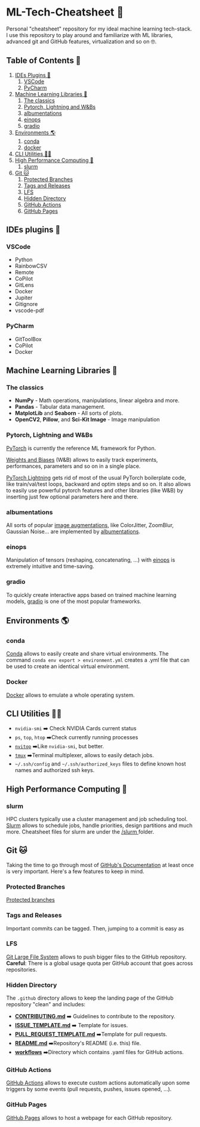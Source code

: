 # ML-Tech-Cheatsheet 📄

Personal "cheatsheet" repository for my ideal machine learning tech-stack. I use this repository to play around and
familiarize
with ML libraries, advanced git and GitHub features, virtualization and so on 🤓.

## Table of Contents 📜

1. [IDEs Plugins 🧰](#IDEs-plugins-🧰)
    1. [VSCode](#VSCode)
    2. [PyCharm](#PyCharm)
2. [Machine Learning Libraries 🤖](#Machine-Learning-Libraries-🤖)
    1. [The classics](#The-classics)
    2. [Pytorch, Lightning and W&Bs](#Pytorch,-Lightning-and-W&Bs)
    3. [albumentations](#albumentations)
    4. [einops](#einops)
    5. [gradio](#gradio)
3. [Environments 🌎](#Environments-🌎)
    1. [conda](#conda)
    2. [docker](#docker)
4. [CLI Utilities 👨‍💻](#CLI-Utilities-👨‍💻)
5. [High Performance Computing 🦾](#High-Performance-Computing-🦾)
    1. [slurm](#slurm)
6. [Git 🐱](#Git-🐱)
    1. [Protected Branches](#Protected-Branches)
    2. [Tags and Releases](#Tags-and-Releases)
    3. [LFS](#LFS)
    4. [Hidden Directory](#Hidden-Directory)
    5. [GitHub Actions](#GitHub-Actions)
    6. [GitHub Pages](#GitHub-Pages)

## IDEs plugins 🧰

### VSCode

* Python
* RainbowCSV
* Remote
* CoPilot
* GitLens
* Docker
* Jupiter
* Gitignore
* vscode-pdf

### PyCharm

* GitToolBox
* CoPilot
* Docker

## Machine Learning Libraries 🤖

### The classics

* **NumPy** - Math operations, manipulations, linear algebra and more.
* **Pandas** - Tabular data management.
* **MatplotLib** and **Seaborn** - All sorts of plots.
* **OpenCV2**, **Pillow**, and **Sci-Kit Image** - Image manipulation

### Pytorch, Lightning and W&Bs

[PyTorch](https://pytorch.org/) is currently the reference ML framework for Python.

[Weights and Biases](https://wandb.ai/) (W&B) allows to easily track experiments, performances, parameters and so on in
a single place.

[PyTorch Lightning](https://www.pytorchlightning.ai/) gets rid of most of the usual PyTorch boilerplate code, like
train/val/test loops, backward and optim steps and so on. It also allows to easily use powerful pytorch features and
other libraries (like W&B) by inserting just few optional parameters here and there.

### albumentations

All sorts of popular [image augmentations](https://github.com/albumentations-team/albumentations#list-of-augmentations),
like ColorJitter, ZoomBlur, Gaussian Noise... are implemented by [albumentations](https://albumentations.ai/).

### einops

Manipulation of tensors (reshaping, concatenating, ...) with [einops](https://github.com/arogozhnikov/einops) is
extremely intuitive and time-saving.

### gradio

To quickly create interactive apps based on trained machine learning models, [gradio](https://gradio.app/) is one of the
most popular frameworks.

## Environments 🌎

### conda

[Conda](https://conda.io/) allows to easily create and share virtual environments. The
command `conda env export > environment.yml` creates a .yml file that can be used to create an identical virtual
environment.

### Docker

[Docker](https://docker.com) allows to emulate a whole operating system.

## CLI Utilities 👨‍💻

* `nvidia-smi` ➡️ Check NVIDIA Cards current status
* `ps`, `top`, `htop` ➡️Check currently running processes
* [`nvitop`](https://github.com/XuehaiPan/nvitop) ➡️Like `nvidia-smi`, but better.
* [`tmux`](https://github.com/tmux/tmux/wiki) ➡️Terminal multiplexer, allows to easily detach jobs.
* `~/.ssh/config` and `~/.ssh/authorized_keys` files to define known host names and authorized ssh keys.

## High Performance Computing 🦾

### slurm

HPC clusters typically use a cluster management and job scheduling tool. [Slurm](https://slurm.schedmd.com/) allows to
schedule jobs, handle priorities, design partitions and much more. Cheatsheet files for slurm are under
the [/slurm ](/slurm) folder.

## Git 🐱

Taking the time to go through most of [GitHub's Documentation](https://docs.github.com/) at least once is very
important. Here's a few features to keep in mind.

### Protected Branches

[Protected branches](https://docs.github.com/en/rest/branches/branch-protection)

### Tags and Releases

Important commits can be tagged. Then, jumping to a commit is easy as

### LFS

[Git Large File System](https://git-lfs.github.com/) allows to push bigger files to the GitHub repository. **Careful**:
There is a global usage quota per GitHub account that goes across repositories.

### Hidden Directory

The `.github` directory allows to keep the landing page of the GitHub repository "clean" and includes:

* **[CONTRIBUTING.md](CONTRIBUTING.md)** ➡️ Guidelines to contribute to the repository.
* **[ISSUE_TEMPLATE.md](ISSUE_TEMPLATE.md)** ➡️ Template for issues.
* **[PULL_REQUEST_TEMPLATE.md](PULL_REQUEST_TEMPLATE.md)** ➡️Template for pull requests.
* **[README.md](README.md)** ➡️Repository's README (i.e. this) file.
* **[workflows](workflows)** ➡️Directory which contains .yaml files for GitHub actions.

### GitHub Actions

[GitHub Actions](https://docs.github.com/en/actions) allows to execute custom actions automatically upon some triggers
by some events (pull requests, pushes, issues opened, ...).

### GitHub Pages

[GitHub Pages](https://docs.github.com/en/pages) allows to host a webpage for each GitHub repository.
